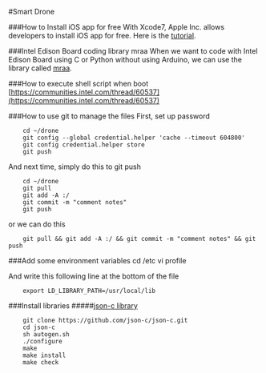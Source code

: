 #Smart Drone

###How to Install iOS app for free
With Xcode7, Apple Inc. allows developers to install iOS app for free. Here is the [tutorial](http://bouk.co/blog/sideload-iphone/).

###Intel Edison Board coding library mraa
When we want to code with Intel Edison Board using C or Python without using Arduino, we can use the library called [mraa](https://github.com/intel-iot-devkit/mraa).

###How to execute shell script when boot
[https://communities.intel.com/thread/60537](https://communities.intel.com/thread/60537)

###How to use git to manage the files
First, set up password

        cd ~/drone
        git config --global credential.helper 'cache --timeout 604800'
        git config credential.helper store
        git push

And next time, simply do this to git push
        
        cd ~/drone
        git pull
        git add -A :/
        git commit -m "comment notes"
        git push

or we can do this
        
        git pull && git add -A :/ && git commit -m "comment notes" && git push

###Add some environment variables
        cd /etc
        vi profile

And write this following line at the bottom of the file

        export LD_LIBRARY_PATH=/usr/local/lib

###Install libraries
#####[json-c library](https://github.com/json-c/json-c)

        git clone https://github.com/json-c/json-c.git
        cd json-c
        sh autogen.sh
        ./configure
        make
        make install
        make check
